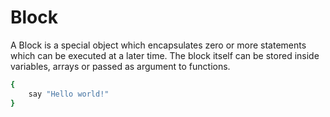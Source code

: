 # Block

A Block is a special object which encapsulates zero or more statements which can be executed at a later time. The block itself can be stored inside variables, arrays or passed as argument to functions.

```ruby
{
    say "Hello world!"
}
```
